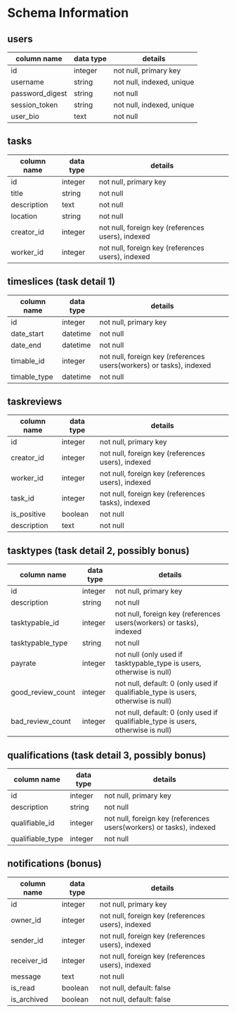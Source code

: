 # Schema Information

## users
column name     | data type | details
----------------|-----------|-----------------------
id              | integer   | not null, primary key
username        | string    | not null, indexed, unique
password_digest | string    | not null
session_token   | string    | not null, indexed, unique
user_bio        | text      | not null

## tasks
column name   | data type | details
--------------|-----------|-----------------------
id            | integer   | not null, primary key
title         | string    | not null
description   | text      | not null
location      | string    | not null
creator_id    | integer   | not null, foreign key (references users), indexed
worker_id     | integer   | not null, foreign key (references users), indexed

## timeslices (task detail 1)
column name   | data type | details
--------------|-----------|-----------------------
id            | integer   | not null, primary key
date_start    | datetime  | not null
date_end      | datetime  | not null
timable_id    | integer   | not null, foreign key (references users(workers) or tasks), indexed
timable_type  | datetime  | not null

## taskreviews
column name | data type | details
------------|-----------|-----------------------
id          | integer   | not null, primary key
creator_id  | integer   | not null, foreign key (references users), indexed
worker_id   | integer   | not null, foreign key (references users), indexed
task_id     | integer   | not null, foreign key (references tasks), indexed
is_positive | boolean   | not null
description | text      | not null


## tasktypes (task detail 2, possibly bonus)
column name       | data type | details
------------------|-----------|-----------------------
id                | integer   | not null, primary key
description       | string    | not null
tasktypable_id    | integer   | not null, foreign key (references users(workers) or tasks), indexed
tasktypable_type  | string    | not null
payrate           | integer   | not null (only used if tasktypable_type is  users, otherwise is null)
good_review_count | integer   | not null, default: 0 (only used if qualifiable_type is users, otherwise is null)
bad_review_count  | integer   | not null, default: 0 (only used if qualifiable_type is users, otherwise is null)

## qualifications (task detail 3, possibly bonus)
column name       | data type | details
------------------|-----------|-----------------------
id                | integer   | not null, primary key
description       | string    | not null
qualifiable_id    | integer   | not null, foreign key (references users(workers) or tasks), indexed
qualifiable_type  | integer   | not null

## notifications (bonus)
column name | data type | details
------------|-----------|-----------------------
id          | integer   | not null, primary key
owner_id    | integer   | not null, foreign key (references users), indexed
sender_id   | integer   | not null, foreign key (references users), indexed
receiver_id | integer   | not null, foreign key (references users), indexed
message     | text      | not null
is_read     | boolean   | not null, default: false
is_archived | boolean   | not null, default: false
